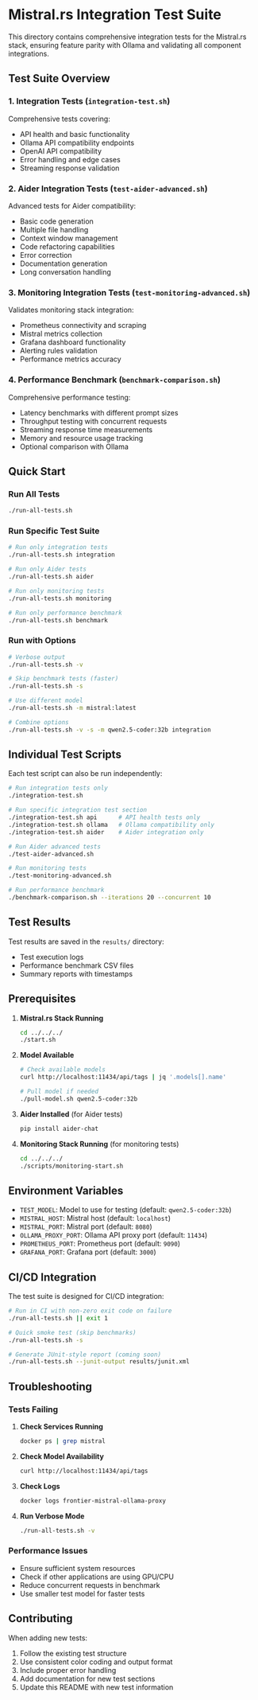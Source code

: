 # Mistral.rs Integration Test Suite

This directory contains comprehensive integration tests for the Mistral.rs stack, ensuring feature parity with Ollama and validating all component integrations.

## Test Suite Overview

### 1. **Integration Tests** (`integration-test.sh`)
Comprehensive tests covering:
- API health and basic functionality
- Ollama API compatibility endpoints
- OpenAI API compatibility 
- Error handling and edge cases
- Streaming response validation

### 2. **Aider Integration Tests** (`test-aider-advanced.sh`)
Advanced tests for Aider compatibility:
- Basic code generation
- Multiple file handling
- Context window management
- Code refactoring capabilities
- Error correction
- Documentation generation
- Long conversation handling

### 3. **Monitoring Integration Tests** (`test-monitoring-advanced.sh`)
Validates monitoring stack integration:
- Prometheus connectivity and scraping
- Mistral metrics collection
- Grafana dashboard functionality
- Alerting rules validation
- Performance metrics accuracy

### 4. **Performance Benchmark** (`benchmark-comparison.sh`)
Comprehensive performance testing:
- Latency benchmarks with different prompt sizes
- Throughput testing with concurrent requests
- Streaming response time measurements
- Memory and resource usage tracking
- Optional comparison with Ollama

## Quick Start

### Run All Tests
```bash
./run-all-tests.sh
```

### Run Specific Test Suite
```bash
# Run only integration tests
./run-all-tests.sh integration

# Run only Aider tests
./run-all-tests.sh aider

# Run only monitoring tests
./run-all-tests.sh monitoring

# Run only performance benchmark
./run-all-tests.sh benchmark
```

### Run with Options
```bash
# Verbose output
./run-all-tests.sh -v

# Skip benchmark tests (faster)
./run-all-tests.sh -s

# Use different model
./run-all-tests.sh -m mistral:latest

# Combine options
./run-all-tests.sh -v -s -m qwen2.5-coder:32b integration
```

## Individual Test Scripts

Each test script can also be run independently:

```bash
# Run integration tests only
./integration-test.sh

# Run specific integration test section
./integration-test.sh api      # API health tests only
./integration-test.sh ollama   # Ollama compatibility only
./integration-test.sh aider    # Aider integration only

# Run Aider advanced tests
./test-aider-advanced.sh

# Run monitoring tests
./test-monitoring-advanced.sh

# Run performance benchmark
./benchmark-comparison.sh --iterations 20 --concurrent 10
```

## Test Results

Test results are saved in the `results/` directory:
- Test execution logs
- Performance benchmark CSV files
- Summary reports with timestamps

## Prerequisites

1. **Mistral.rs Stack Running**
   ```bash
   cd ../../../
   ./start.sh
   ```

2. **Model Available**
   ```bash
   # Check available models
   curl http://localhost:11434/api/tags | jq '.models[].name'
   
   # Pull model if needed
   ./pull-model.sh qwen2.5-coder:32b
   ```

3. **Aider Installed** (for Aider tests)
   ```bash
   pip install aider-chat
   ```

4. **Monitoring Stack Running** (for monitoring tests)
   ```bash
   cd ../../../
   ./scripts/monitoring-start.sh
   ```

## Environment Variables

- `TEST_MODEL`: Model to use for testing (default: `qwen2.5-coder:32b`)
- `MISTRAL_HOST`: Mistral host (default: `localhost`)
- `MISTRAL_PORT`: Mistral port (default: `8080`)
- `OLLAMA_PROXY_PORT`: Ollama API proxy port (default: `11434`)
- `PROMETHEUS_PORT`: Prometheus port (default: `9090`)
- `GRAFANA_PORT`: Grafana port (default: `3000`)

## CI/CD Integration

The test suite is designed for CI/CD integration:

```bash
# Run in CI with non-zero exit code on failure
./run-all-tests.sh || exit 1

# Quick smoke test (skip benchmarks)
./run-all-tests.sh -s

# Generate JUnit-style report (coming soon)
./run-all-tests.sh --junit-output results/junit.xml
```

## Troubleshooting

### Tests Failing

1. **Check Services Running**
   ```bash
   docker ps | grep mistral
   ```

2. **Check Model Availability**
   ```bash
   curl http://localhost:11434/api/tags
   ```

3. **Check Logs**
   ```bash
   docker logs frontier-mistral-ollama-proxy
   ```

4. **Run Verbose Mode**
   ```bash
   ./run-all-tests.sh -v
   ```

### Performance Issues

- Ensure sufficient system resources
- Check if other applications are using GPU/CPU
- Reduce concurrent requests in benchmark
- Use smaller test model for faster tests

## Contributing

When adding new tests:

1. Follow the existing test structure
2. Use consistent color coding and output format
3. Include proper error handling
4. Add documentation for new test sections
5. Update this README with new test information